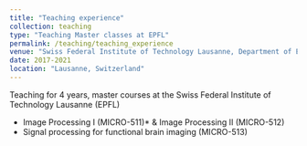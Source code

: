 ```yaml
---
title: "Teaching experience"
collection: teaching
type: "Teaching Master classes at EPFL"
permalink: /teaching/teaching_experience
venue: "Swiss Federal Institute of Technology Lausanne, Department of Electrical Engineering"
date: 2017-2021
location: "Lausanne, Switzerland"
---
```


Teaching for 4 years, master courses at the Swiss Federal Institute of Technology Lausanne (EPFL)

- Image Processing I (MICRO-511)* & Image Processing II (MICRO-512)
- Signal processing for functional brain imaging (MICRO-513)